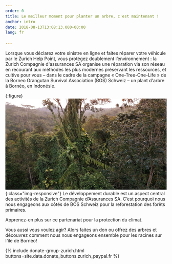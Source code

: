 ```yaml
---
order: 0
title: Le meilleur moment pour planter un arbre, c'est maintenant ! 
anchor: intro
date: 2018-08-13T13:08:13.000+00:00
lang: fr

---
```

Lorsque vous déclarez votre sinistre en ligne et faites réparer votre véhicule par le Zurich Help Point, vous protégez doublement l’environnement : la Zurich Compagnie d'assurances SA organise une réparation via son réseau en recourant aux méthodes les plus modernes préservant les ressources, et cultive pour vous – dans le cadre de la campagne « One-Tree-One-Life » de la Borneo Orangutan Survival Association (BOS) Schweiz – un plant d'arbre à Bornéo, en Indonésie.

{:figure}
![Forest](/assets/img/intro_forest.jpg){:class="img-responsive"}
Le développement durable est un aspect central des activités de la Zurich Compagnie d’Assurances SA. C’est pourquoi nous nous engageons aux côtés de BOS Schweiz pour la reforestation des forêts primaires.

Apprenez-en plus sur ce partenariat pour la protection du climat.

Vous aussi vous voulez agir? Alors faites un don ou offrez des arbres et découvrez comment nous nous engageons ensemble pour les racines sur l'île de Bornéo!

{% include donate-group-zurich.html buttons=site.data.donate_buttons.zurich_paypal.fr %}
